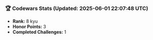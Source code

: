 ### 🏆 Codewars Stats (Updated: 2025-06-01 22:07:48 UTC)

- **Rank:** 8 kyu
- **Honor Points:** 3
- **Completed Challenges:** 1
